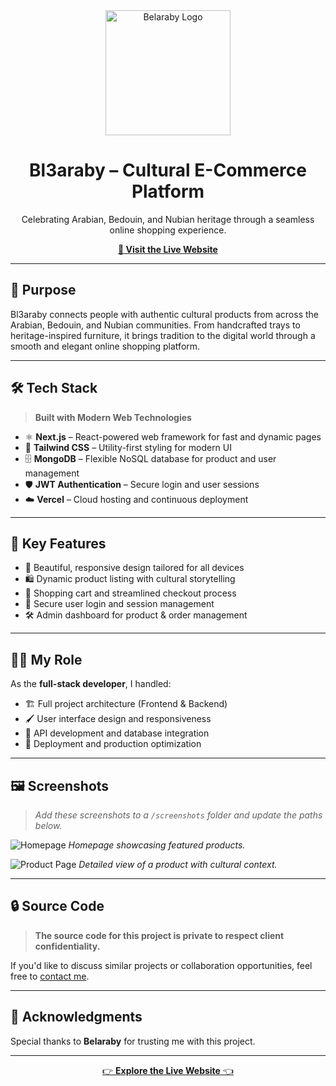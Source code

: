 <div align="center">
  <img src="https://belaraby-five.vercel.app/logo.png" alt="Belaraby Logo" width="200" />
  <h1>Bl3araby – Cultural E-Commerce Platform</h1>
  <p>Celebrating Arabian, Bedouin, and Nubian heritage through a seamless online shopping experience.</p>
  <a href="https://belaraby-five.vercel.app/" target="_blank">
    <strong>🔗 Visit the Live Website</strong>
  </a>
</div>

---

## 🎯 Purpose

Bl3araby connects people with authentic cultural products from across the Arabian, Bedouin, and Nubian communities. From handcrafted trays to heritage-inspired furniture, it brings tradition to the digital world through a smooth and elegant online shopping platform.

---

## 🛠️ Tech Stack

> **Built with Modern Web Technologies**

- ⚛️ **Next.js** – React-powered web framework for fast and dynamic pages
- 🎨 **Tailwind CSS** – Utility-first styling for modern UI
- 🗄️ **MongoDB** – Flexible NoSQL database for product and user management
- 🛡️ **JWT Authentication** – Secure login and user sessions
- ☁️ **Vercel** – Cloud hosting and continuous deployment

---

## 🌟 Key Features

- 🎨 Beautiful, responsive design tailored for all devices
- 🛍️ Dynamic product listing with cultural storytelling
- 🧾 Shopping cart and streamlined checkout process
- 🔐 Secure user login and session management
- 🛠️ Admin dashboard for product & order management

---

## 👨‍💻 My Role

As the **full-stack developer**, I handled:
- 🏗️ Full project architecture (Frontend & Backend)
- 🖌️ User interface design and responsiveness
- 🔄 API development and database integration
- 🚀 Deployment and production optimization

---

## 🖼️ Screenshots

> *Add these screenshots to a `/screenshots` folder and update the paths below.*

![Homepage](./screenshots/homepage.png)
*Homepage showcasing featured products.*

![Product Page](./screenshots/product-page.png)
*Detailed view of a product with cultural context.*

---

## 🔒 Source Code

> **The source code for this project is private to respect client confidentiality.**

If you'd like to discuss similar projects or collaboration opportunities, feel free to [contact me](mailto:your.email@example.com).

---

## 🙌 Acknowledgments

Special thanks to **Belaraby** for trusting me with this project.

---

<div align="center">
  <a href="https://belaraby-five.vercel.app/" target="_blank">
    👉 <strong>Explore the Live Website</strong> 👈
  </a>
</div>
